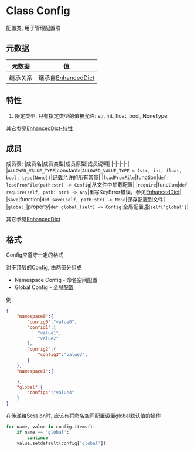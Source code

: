 # Class Config

配置类, 用于管理配置项

## 元数据
|元数据|值|
|-|-|
|继承关系|继承自[EnhancedDict](EnhancedDict.md)|

## 特性
1. 限定类型: 只有指定类型的值被允许: str, int, float, bool, NoneType

其它参见[EnhancedDict-特性](EnhancedDict.md#特性)

## 成员

成员表:
|成员名|成员类型|成员原型|成员说明|
|-|-|-|-|
|`ALLOWED_VALUE_TYPE`|constants|`ALLOWED_VALUE_TYPE = (str, int, float, bool, type(None))`|记载允许的所有常量|
|`loadFromFile`|function|`def loadFromFile(path:str) -> Config`|从文件中加载配置|
|`require`|function|`def require(self, path: str) -> Any`|重写KeyError错误，参见[EnhancedDict](EnhancedDict.md#成员)|
|`save`|function|`def save(self, path:str) -> None`|保存配置到文件|
|`global_`|property|`def global_(self) -> Config`|全局配置,指`self['global']`|

其它参见[EnhancedDict](EnhancedDict.md#成员)

## 格式

Config应遵守一定的格式

对于顶层的Config,
由两部分组成
- Namespace Config - 命名空间配置
- Global Config - 全局配置

例:
```json
{
    "namespace0":{
        "config0":"value0",
        "config1":[
            "value1",
            "value2"
        ],
        "config2":{
            "config3":"value3",
        }
    },
    "namespace1":{

    },
    "global":{
        "config4":"value4"
    }
}
```

在传递给Session时, 应该有将命名空间配置设置global默认值的操作

```python
for name, value in config.items():
    if name == 'global':
        continue
    value.setdefault(config['global'])
```
